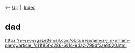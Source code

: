 <div class="nav">

⟵ [Up](index.html)  \|  [Index](index.html)

</div>

# dad

<div class="cards">

<div class="card">

<div class="card-title">

<https://www.wvgazettemail.com/obituaries/james-jim-william-piercy/article_7c11f85f-c286-501c-94a2-799df3ae8020.html>

</div>

</div>

</div>
